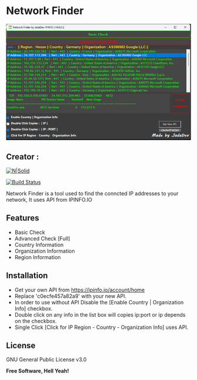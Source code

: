 # Network Finder

![Network Finder](https://raw.githubusercontent.com/JadaDev/Network-Finder/master/NFinder.png)

## Creator :
[![N|Solid](https://avatars.githubusercontent.com/u/9011541?v=4)](https://jadadev.com/)

[![Build Status](https://travis-ci.org/joemccann/dillinger.svg?branch=master)](https://github.com/JadaDev/Network-Finder/tree/master)

Network Finder is a tool used to find the conncted IP addresses to your network,
It uses API from IPINFO.IO

## Features

- Basic Check
- Advanced Check [Full]
- Country Information
- Organization Information
- Region Information

## Installation

- Get your own API from https://ipinfo.io/account/home
- Replace 'c0ecfe457a82a9' with your new API.
- In order to use without API Disable the [Enable Country | Organization Info] checkbox.
- Double click on any info in the list box will copies ip:port or ip depends on the checkbox.
- Single Click [Click for IP Region - Country - Organization Info] uses API.

## License

GNU General Public License v3.0

**Free Software, Hell Yeah!**
